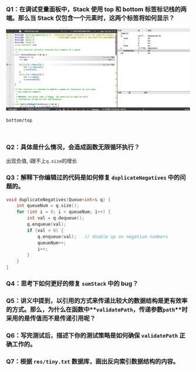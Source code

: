### Q1：在调试变量面板中，Stack 使用 top 和 bottom 标签标记栈的两端。那么当 Stack 仅包含一个元素时，这两个标签将如何显示？

![iShot_2022-10-04_10.31.48](short_answer.assets/iShot_2022-10-04_10.31.48.png)

```bottom/top```

```


```

### Q2：具体是什么情况，会造成函数无限循环执行？

出现负值,  i跟不上`q.size`的增长

### Q3：解释下你编辑过的代码是如何修复 `duplicateNegatives` 中的问题的。



```c++
void duplicateNegatives(Queue<int>& q) {
    int queueNum = q.size();
    for (int i = 0; i < queueNum; i++) {
        int val = q.dequeue();
        q.enqueue(val);
        if (val < 0) {
            q.enqueue(val);   // double up on negative numbers
            queueNum++;
            i++;
        }
    }
}
```

### Q4：思考下如何更好的修复 `sumStack` 中的 bug？



### Q5：讲义中提到，以引用的方式来传递比较大的数据结构是更有效率的方式。那么，为什么在函数中**`validatePath`**，传递参数**`path`**时采用的是传值而不是传递引用呢？



### Q6：写完测试后，描述下你的测试策略是如何确保 `validatePath` 正确工作的。



### Q7：根据 `res/tiny.txt` 数据库，画出反向索引数据结构的内容。



















